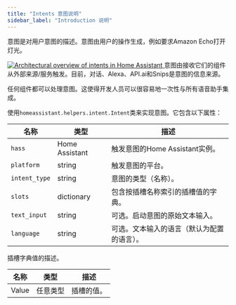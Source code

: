 ```yaml
---
title: "Intents 意图说明"
sidebar_label: "Introduction 说明"
---
```



意图是对用户意图的描述。意图由用户的操作生成，例如要求Amazon Echo打开灯光。

<a href='https://docs.google.com/drawings/d/1i9AsOQNCBCaeM14QwEglZizV0lZiWKHZgroZc9izB0E/edit'>
  <img class='invertDark'
    src='/img/en/intents/overview.png'
    alt='Architectural overview of intents in Home Assistant'
  />
</a>
意图由接收它们的组件从外部来源/服务触发。目前，对话、Alexa、API.ai和Snips是意图的信息来源。

任何组件都可以处理意图。这使得开发人员可以很容易地一次性与所有语音助手集成。

使用`homeassistant.helpers.intent.Intent`类来实现意图。它包含以下属性：

| 名称          | 类型             | 描述                                                                             |
|---------------|------------------|---------------------------------------------------------------------------------|
| `hass`        | Home Assistant   | 触发意图的Home Assistant实例。                                                 |
| `platform`    | string           | 触发意图的平台。                                                                 |
| `intent_type` | string           | 意图的类型（名称）。                                                             |
| `slots`       | dictionary       | 包含按插槽名称索引的插槽值的字典。                                               |
| `text_input`  | string           | 可选。启动意图的原始文本输入。                                                   |
| `language`    | string           | 可选。文本输入的语言（默认为配置的语言）。                                       |

插槽字典值的描述。

| 名称  | 类型     | 描述                  |
|-------|----------|----------------------|
| Value | 任意类型 | 插槽的值。            |